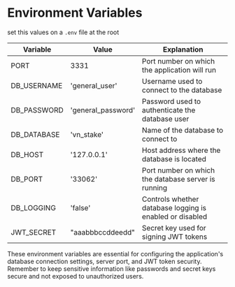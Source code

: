 # Environment Variables

set this values on a `.env` file at the root

| Variable | Value | Explanation | 
|----------|-------|-------------| 
| PORT | 3331 | Port number on which the application will run | 
| DB_USERNAME | 'general_user' | Username used to connect to the database | 
| DB_PASSWORD | 'general_password' | Password used to authenticate the database user | 
| DB_DATABASE | 'vn_stake' | Name of the database to connect to | 
| DB_HOST | '127.0.0.1' | Host address where the database is located | 
| DB_PORT | '33062' | Port number on which the database server is running | 
| DB_LOGGING | 'false' | Controls whether database logging is enabled or disabled | 
| JWT_SECRET | "aaabbbccddeedd" | Secret key used for signing JWT tokens |

These environment variables are essential for configuring the application's database connection settings, server port, and JWT token security. Remember to keep sensitive information like passwords and secret keys secure and not exposed to unauthorized users.